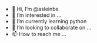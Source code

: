 - 👋 Hi, I’m @asleinbe
- 👀 I’m interested in ...
- 🌱 I’m currently learning python
- 💞️ I’m looking to collaborate on ...
- 📫 How to reach me ...

<!---
asleinbe/asleinbe is a ✨ special ✨ repository because its `README.md` (this file) appears on your GitHub profile.
You can click the Preview link to take a look at your changes.
--->

